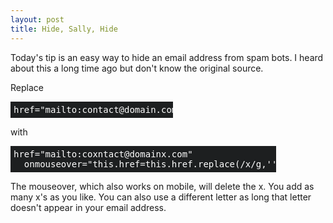 ```yaml
---
layout: post
title: Hide, Sally, Hide
---
```


Today's tip is an easy way to hide an email address from spam bots. I heard about this a long time ago but don't know the original source.

Replace 
<pre style="background: #1D1F20;color: #fff; padding:5px;width:250px">href="mailto:contact@domain.com"</pre>

with 
<pre style="background: #1D1F20;color: #fff; padding:5px;width:415px;">href="mailto:coxntact@domainx.com"
  onmouseover="this.href=this.href.replace(/x/g,'');"</pre>    

The mouseover, which also works on mobile, will delete the x. You add as many x's as you like.  You can also use a different letter as long that letter doesn't appear in your email address. 

